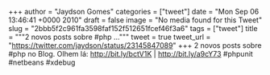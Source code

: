 
+++
author = "Jaydson Gomes"
categories = ["tweet"]
date = "Mon Sep 06 13:46:41 +0000 2010"
draft = false
image = "No media found for this Tweet"
slug = "2bbb5f2c961fa3598faf152f512651fcef46f3a6"
tags = ["tweet"]
title = """2 novos posts sobre #php ..."""
tweet = true
tweet_url = "https://twitter.com/jaydson/status/23145847089"
+++
2 novos posts sobre #php no Blog. Olhem lá: http://bit.ly/bctV1K | http://bit.ly/a9cY73  #phpunit #netbeans #xdebug
